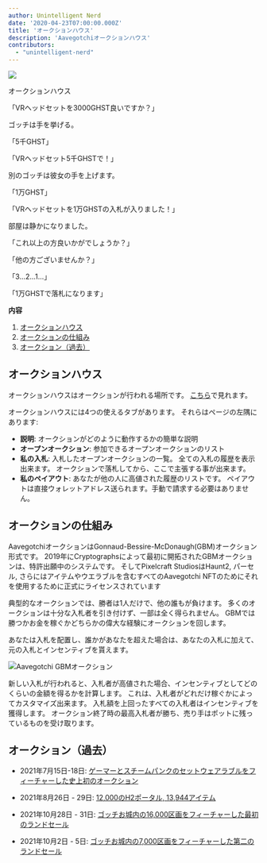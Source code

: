 ```yaml
---
author: Unintelligent Nerd
date: '2020-04-23T07:00:00.000Z'
title: 'オークションハウス'
description: 'Aavegotchiオークションハウス'
contributors:
  - "unintelligent-nerd"
---
```


<div class="headerImageContainer">
<img class="headerImage" src="/aauction/auctioneer-gotchi.png">
<p class="headerImageText">オークションハウス</p>
</div>

「VRヘッドセットを3000GHST良いですか？」

ゴッチは手を挙げる。

「5千GHST」

「VRヘッドセット5千GHSTで！」

別のゴッチは彼女の手を上げます。

「1万GHST」

「VRヘッドセットを1万GHSTの入札が入りました！」

部屋は静かになりました。

「これ以上の方良いかがでしょうか？」

「他の方ございませんか？」

「3...2...1...」

「1万GHSTで落札になります」

<div class="contentsBox">

**内容**

<ol>
<li><a href=#aauction-house>オークションハウス</a></li>
<li><a href=#aauction-mechanisms>オークションの仕組み</a></li>
<li><a href=#past-aauctions>オークション（過去）</a></li>
</ol>

</div>

## オークションハウス

オークションハウスはオークションが行われる場所です。 [こちら](https://aavegotchi.com/auction)で見れます。

オークションハウスには4つの使えるタブがあります。 それらはページの左隅にあります:

* **説明**: オークションがどのように動作するかの簡単な説明
* **オープンオークション**: 参加できるオープンオークションのリスト
* **私の入札**: 入札したオープンオークションの一覧。 全ての入札の履歴を表示出来ます。  オークションで落札してから、ここで主張する事が出来ます。
* **私のペイアウト**: あなたが他の人に高値された履歴のリストです。 ペイアウトは直接ウォレットアドレス送られます。手動で請求する必要はありません。

## オークションの仕組み

AavegotchiオークションはGonnaud-Bessire-McDonaugh(GBM)オークション形式です。 2019年にCryptographsによって最初に開拓されたGBMオークションは、特許出願中のシステムです。 そしてPixelcraft StudiosはHaunt2, パーセル, さらにはアイテムやウエラブルを含むすべてのAavegotchi NFTのためにそれを使用するために正式にライセンスされています

典型的なオークションでは、勝者は1人だけで、他の誰もが負けます。 多くのオークションは十分な入札者を引き付けず、一部は全く得られません。 GBMでは勝つかお金を稼ぐかどちらかの偉大な経験にオークションを回します。

あなたは入札を配置し、誰かがあなたを超えた場合は、あなたの入札に加えて、元の入札とインセンティブを貰えます。

<img class = "bodyImage" src = "/aauction/gbm-auction.png" alt = "Aavegotchi GBMオークション" />

新しい入札が行われると、入札者が高値された場合、インセンティブとしてどのくらいの金額を得るかを計算します。 これは、入札者がどれだけ稼ぐかによってカスタマイズ出来ます。 入札額を上回ったすべての入札者はインセンティブを獲得します。 オークション終了時の最高入札者が勝ち、売り手はポットに残っているものを受け取ります。

## オークション（過去）

* 2021年7月15日-18日: [ゲーマーとスチームパンクのセットウェアラブルをフィーチャーした史上初のオークション](https://aavegotchi.medium.com/aavegotchi-bid-to-earn-auctions-are-coming-to-polygon-4bf26a09db29)

* 2021年8月26日 - 29日: [12,000のH2ポータル, 13,944アイテム](https://aavegotchi.medium.com/the-ultimate-guide-to-aavegotchi-haunt-2-8bd086f9026c)

* 2021年10月28日 - 31日: [ゴッチお城内の16,000区画をフィーチャーした最初のランドセール](https://aavegotchi.medium.com/the-ultimate-guide-to-aavegotchi-land-sale-1-coming-this-halloween-4af9134236f3)

* 2021年10月2日 - 5日: [ゴッチお城内の7,000区画をフィーチャーした第二のランドセール](https://aavegotchi.medium.com/second-gotchiverse-land-sale-confirmed-to-begin-december-2nd-8bc7b7dd9957)